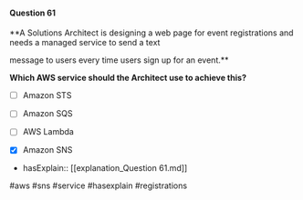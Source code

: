 #### Question  61


**A Solutions Architect is designing a web page for event registrations and needs a managed service to send a text

message to users every time users sign up for an event.**


**Which AWS service should the Architect use to achieve this?**


- [ ] Amazon STS


- [ ] Amazon SQS


- [ ] AWS Lambda


- [x] Amazon SNS



- hasExplain:: [[explanation_Question  61.md]]

#aws #sns #service #hasexplain #registrations 